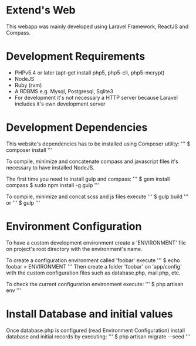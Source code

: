 Extend's Web
============

This webapp was mainly developed using Laravel Framework, ReactJS and Compass.

# Development Requirements
* PHPv5.4 or later (apt-get install php5, php5-cli, php5-mcrypt)
* NodeJS
* Ruby (rvm)
* A RDBMS e.g. Mysql, Postgresql, Sqlite3
* For development it's not necessary a HTTP server because Laravel includes it's own development server

# Development Dependencies
This website's dependencies has to be installed using Composer utility:
'''
$ composer install
'''

To compile, minimize and concatenate compass and javascript files it's necessary to have installed NodeJS.

The first time you need to install gulp and compass:
'''
$ gem install compass
$ sudo npm install -g gulp
'''

To compile, minimize and concat scss and js files execute
'''
$ gulp build
'''
or
'''
$ gulp
'''

# Environment Configuration
To have a custom development environment create a 'ENVIRONMENT' file on project's root directory with the environment's name.

To create a configuration environment called 'foobar' execute
'''
$ echo foobar > ENVIRONMENT
'''
Then create a folder 'foobar' on 'app/config' with the custom configuration files such as database.php, mail.php, etc.

To check the current configuration environment execute:
'''
$ php artisan env
'''

# Install Database and initial values
Once database.php is configured (read Environment Configuration) install database and initial records by executing:
'''
$ php artisan migrate --seed
'''
